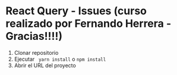 # React Query - Issues (curso realizado por Fernando Herrera - Gracias!!!!)

1. Clonar repositorio
2. Ejecutar ``` yarn install``` o ```npm install```
3. Abrir el URL del proyecto
